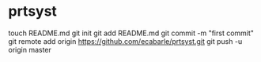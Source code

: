 prtsyst
=======
touch README.md
git init
git add README.md
git commit -m "first commit"
git remote add origin https://github.com/ecabarle/prtsyst.git
git push -u origin master
